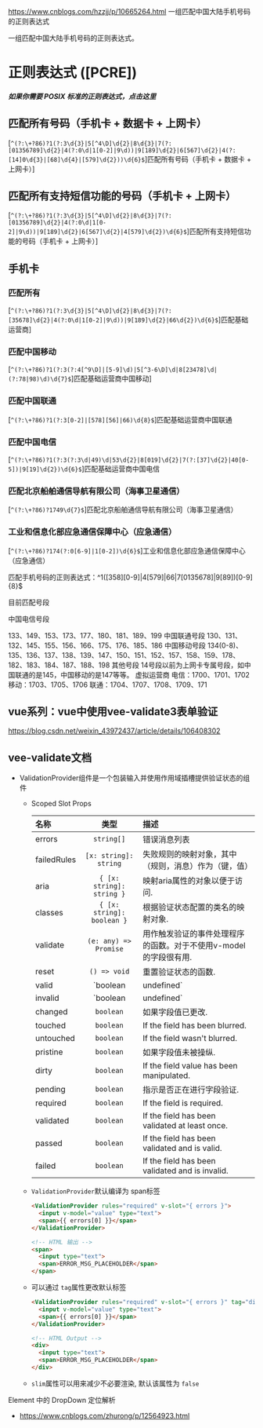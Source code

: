 https://www.cnblogs.com/hzzjj/p/10665264.html 一组匹配中国大陆手机号码的正则表达式

一组匹配中国大陆手机号码的正则表达式。

# 正则表达式 ([PCRE])

##### 如果你需要 POSIX 标准的正则表达式，点击这里

## 匹配所有号码（手机卡 + 数据卡 + 上网卡）

[`^(?:\+?86)?1(?:3\d{3}|5[^4\D]\d{2}|8\d{3}|7(?:[01356789]\d{2}|4(?:0\d|1[0-2]|9\d))|9[189]\d{2}|6[567]\d{2}|4(?:[14]0\d{3}|[68]\d{4}|[579]\d{2}))\d{6}$`]匹配所有号码（手机卡 + 数据卡 + 上网卡）]

## 匹配所有支持短信功能的号码（手机卡 + 上网卡）

[`^(?:\+?86)?1(?:3\d{3}|5[^4\D]\d{2}|8\d{3}|7(?:[01356789]\d{2}|4(?:0\d|1[0-2]|9\d))|9[189]\d{2}|6[567]\d{2}|4[579]\d{2})\d{6}$`]匹配所有支持短信功能的号码（手机卡 + 上网卡）]

## 手机卡

### 匹配所有

[`^(?:\+?86)?1(?:3\d{3}|5[^4\D]\d{2}|8\d{3}|7(?:[35678]\d{2}|4(?:0\d|1[0-2]|9\d))|9[189]\d{2}|66\d{2})\d{6}$`]匹配基础运营商]

### 匹配中国移动

[`^(?:\+?86)?1(?:3(?:4[^9\D]|[5-9]\d)|5[^3-6\D]\d|8[23478]\d|(?:78|98)\d)\d{7}$`]匹配基础运营商中国移动]

### 匹配中国联通

[`^(?:\+?86)?1(?:3[0-2]|[578][56]|66)\d{8}$`]匹配基础运营商中国联通

### 匹配中国电信

[`^(?:\+?86)?1(?:3(?:3\d|49)\d|53\d{2}|8[019]\d{2}|7(?:[37]\d{2}|40[0-5])|9[19]\d{2})\d{6}$`]匹配基础运营商中国电信

### 匹配北京船舶通信导航有限公司（海事卫星通信）

[`^(?:\+?86)?1749\d{7}$`]匹配北京船舶通信导航有限公司（海事卫星通信）

### 工业和信息化部应急通信保障中心（应急通信）

[`^(?:\+?86)?174(?:0[6-9]|1[0-2])\d{6}$`]工业和信息化部应急通信保障中心（应急通信）





匹配手机号码的正则表达式：^1([358][0-9]|4[579]|66|7[0135678]|9[89])[0-9]{8}$

目前匹配号段

中国电信号段

133、149、153、173、177、180、181、189、199
中国联通号段
130、131、132、145、155、156、166、175、176、185、186
中国移动号段
134(0-8)、135、136、137、138、139、147、150、151、152、157、158、159、178、182、183、184、187、188、198
其他号段
14号段以前为上网卡专属号段，如中国联通的是145，中国移动的是147等等。
虚拟运营商
电信：1700、1701、1702
移动：1703、1705、1706
联通：1704、1707、1708、1709、171





## vue系列：vue中使用vee-validate3表单验证

https://blog.csdn.net/weixin_43972437/article/details/106408302





## vee-validate文档

+ ValidationProvider组件是一个包装输入并使用作用域插槽提供验证状态的组件

  + Scoped Slot Props

    | 名称        |            类型            | 描述                                                         |
    | :---------- | :------------------------: | :----------------------------------------------------------- |
    | errors      |         `string[]`         | 错误消息列表                                                 |
    | failedRules |   `[x: string]: string`    | 失败规则的映射对象，其中（规则，消息）作为（键，值）         |
    | aria        | `{ [x: string]: string }`  | 映射aria属性的对象以便于访问.                                |
    | classes     | `{ [x: string]: boolean }` | 根据验证状态配置的类名的映射对象.                            |
    | validate    |   `(e: any) => Promise`    | 用作触发验证的事件处理程序的函数。对于不使用v-model的字段很有用. |
    | reset       |        `() => void`        | 重置验证状态的函数.                                          |
    | valid       |    `boolean|undefined`     | 如果字段有效。                                               |
    | invalid     |    `boolean|undefined`     | 如果字段无效。                                               |
    | changed     |         `boolean`          | 如果字段值已更改.                                            |
    | touched     |         `boolean`          | If the field has been blurred.                               |
    | untouched   |         `boolean`          | If the field wasn't blurred.                                 |
    | pristine    |         `boolean`          | 如果字段值未被操纵.                                          |
    | dirty       |         `boolean`          | If the field value has been manipulated.                     |
    | pending     |         `boolean`          | 指示是否正在进行字段验证.                                    |
    | required    |         `boolean`          | If the field is required.                                    |
    | validated   |         `boolean`          | If the field has been validated at least once.               |
    | passed      |         `boolean`          | If the field has been validated and is valid.                |
    | failed      |         `boolean`          | If the field has been validated and is invalid.              |

  + `ValidationProvider`默认编译为 span标签

    ```html
    <ValidationProvider rules="required" v-slot="{ errors }">
      <input v-model="value" type="text">
      <span>{{ errors[0] }}</span>
    </ValidationProvider>
    
    <!-- HTML 输出 -->
    <span>
      <input type="text">
      <span>ERROR_MSG_PLACEHOLDER</span>
    </span>
    ```

  + 可以通过 `tag`属性更改默认标签

    ```html
    <ValidationProvider rules="required" v-slot="{ errors }" tag="div">
      <input v-model="value" type="text">
      <span>{{ errors[0] }}</span>
    </ValidationProvider>
    
    <!-- HTML Output -->
    <div>
      <input type="text">
      <span>ERROR_MSG_PLACEHOLDER</span>
    </div>
    ```

  + `slim`属性可以用来减少不必要渲染, 默认该属性为 `false`



Element 中的 DropDown 定位解析
+ https://www.cnblogs.com/zhurong/p/12564923.html 

    
